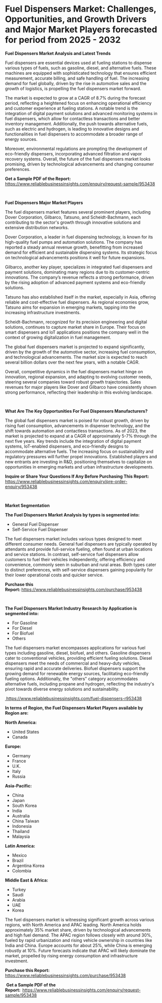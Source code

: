 <p><h1>Fuel Dispensers Market: Challenges, Opportunities, and Growth Drivers and Major Market Players forecasted for period from 2025 - 2032</h1></p><p><strong>Fuel Dispensers Market Analysis and Latest Trends</strong></p>
<p><p>Fuel dispensers are essential devices used at fueling stations to dispense various types of fuels, such as gasoline, diesel, and alternative fuels. These machines are equipped with sophisticated technology that ensures efficient measurement, accurate billing, and safe handling of fuel. The increasing demand for fuel globally, driven by the rise in automotive sales and the growth of logistics, is propelling the fuel dispensers market forward.</p><p>The market is expected to grow at a CAGR of 8.7% during the forecast period, reflecting a heightened focus on enhancing operational efficiency and customer experience at fueling stations. A notable trend is the integration of digital payment solutions and advanced monitoring systems in fuel dispensers, which allow for contactless transactions and better inventory management. Additionally, the push towards alternative fuels, such as electric and hydrogen, is leading to innovative designs and functionalities in fuel dispensers to accommodate a broader range of energy sources.</p><p>Moreover, environmental regulations are prompting the development of eco-friendly dispensers, incorporating advanced filtration and vapor recovery systems. Overall, the future of the fuel dispensers market looks promising, driven by technological advancements and changing consumer preferences.</p></p>
<p><strong>Get a Sample PDF of the Report:&nbsp;</strong> <a href="https://www.reliablebusinessinsights.com/enquiry/request-sample/953438?utm_campaign=2302&utm_medium=2&utm_source=Github&utm_content=ia&utm_term=18042025&utm_id=fuel-dispensers">https://www.reliablebusinessinsights.com/enquiry/request-sample/953438</a></p>
<p>&nbsp;</p>
<p><strong>Fuel Dispensers Major Market Players</strong></p>
<p><p>The fuel dispensers market features several prominent players, including Dover Corporation, Gilbarco, Tatsuno, and Scheidt-Bachmann, each contributing to the sector's growth through innovative solutions and extensive distribution networks.</p><p>Dover Corporation, a leader in fuel dispensing technology, is known for its high-quality fuel pumps and automation solutions. The company has reported a steady annual revenue growth, benefitting from increased demand for efficient and sustainable dispensing systems. Its strategic focus on technological advancements positions it well for future expansions.</p><p>Gilbarco, another key player, specializes in integrated fuel dispensers and payment solutions, dominating many regions due to its customer-centric innovations. The company’s revenue reflects a strong performance, driven by the rising adoption of advanced payment systems and eco-friendly solutions.</p><p>Tatsuno has also established itself in the market, especially in Asia, offering reliable and cost-effective fuel dispensers. As regional economies grow, Tatsuno aims for expansion in emerging markets, tapping into the increasing infrastructure investments.</p><p>Scheidt-Bachmann, recognized for its precision engineering and digital solutions, continues to capture market share in Europe. Their focus on smart dispensers and IoT applications positions the company well in the context of growing digitalization in fuel management.</p><p>The global fuel dispensers market is projected to expand significantly, driven by the growth of the automotive sector, increasing fuel consumption, and technological advancements. The market size is expected to reach several billion dollars over the next few years, with a notable CAGR.</p><p>Overall, competitive dynamics in the fuel dispensers market hinge on innovation, regional expansion, and adapting to evolving customer needs, steering several companies toward robust growth trajectories. Sales revenues for major players like Dover and Gilbarco have consistently shown strong performance, reflecting their leadership in this evolving landscape.</p></p>
<p>&nbsp;</p>
<p><strong>What Are The Key Opportunities For Fuel Dispensers Manufacturers?</strong></p>
<p><p>The global fuel dispensers market is poised for robust growth, driven by rising fuel consumption, advancements in dispenser technology, and the shift towards automation and contactless transactions. As of 2023, the market is projected to expand at a CAGR of approximately 5-7% through the next five years. Key trends include the integration of digital payment systems, IoT-enabled dispensers, and eco-friendly designs to accommodate alternative fuels. The increasing focus on sustainability and regulatory pressures will further propel innovations. Established players and new entrants are investing in R&D, positioning themselves to capitalize on opportunities in emerging markets and urban infrastructure developments.</p></p>
<p><strong>Inquire or Share Your Questions If Any Before Purchasing This Report:</strong> <a href="https://www.reliablebusinessinsights.com/enquiry/pre-order-enquiry/953438?utm_campaign=2302&utm_medium=2&utm_source=Github&utm_content=ia&utm_term=18042025&utm_id=fuel-dispensers">https://www.reliablebusinessinsights.com/enquiry/pre-order-enquiry/953438</a></p>
<p>&nbsp;</p>
<p><strong>Market Segmentation</strong></p>
<p><strong>The Fuel Dispensers Market Analysis by types is segmented into:</strong></p>
<p><ul><li>General Fuel Dispenser</li><li>Self-Service Fuel Dispenser</li></ul></p>
<p><p>The fuel dispensers market includes various types designed to meet different consumer needs. General fuel dispensers are typically operated by attendants and provide full-service fueling, often found at urban locations and service stations. In contrast, self-service fuel dispensers allow customers to fuel their vehicles independently, offering efficiency and convenience, commonly seen in suburban and rural areas. Both types cater to distinct preferences, with self-service dispensers gaining popularity for their lower operational costs and quicker service.</p></p>
<p><strong>Purchase this Report:&nbsp;</strong><a href="https://www.reliablebusinessinsights.com/purchase/953438?utm_campaign=2302&utm_medium=2&utm_source=Github&utm_content=ia&utm_term=18042025&utm_id=fuel-dispensers">https://www.reliablebusinessinsights.com/purchase/953438</a></p>
<p>&nbsp;</p>
<p><strong>The Fuel Dispensers Market Industry Research by Application is segmented into:</strong></p>
<p><ul><li>For Gasoline</li><li>For Diesel</li><li>For Biofuel</li><li>Others</li></ul></p>
<p><p>The fuel dispensers market encompasses applications for various fuel types including gasoline, diesel, biofuel, and others. Gasoline dispensers cater to conventional vehicles, providing efficient fueling solutions. Diesel dispensers meet the needs of commercial and heavy-duty vehicles, ensuring rapid and accurate deliveries. Biofuel dispensers support the growing demand for renewable energy sources, facilitating eco-friendly fueling options. Additionally, the "others" category accommodates alternative fuels, including propane and hydrogen, reflecting the industry's pivot towards diverse energy solutions and sustainability.</p></p>
<p><a href="https://www.reliablebusinessinsights.com/fuel-dispensers-r953438?utm_campaign=2302&utm_medium=2&utm_source=Github&utm_content=ia&utm_term=18042025&utm_id=fuel-dispensers">&nbsp;https://www.reliablebusinessinsights.com/fuel-dispensers-r953438</a></p>
<p><strong>In terms of Region, the Fuel Dispensers Market Players available by Region are:</strong></p>
<p>
    <p> <strong> North America: </strong>
        <ul>
            <li>United States</li>
            <li>Canada</li>
        </ul>
        </p> 
    <p> <strong> Europe: </strong>
        <ul>
            <li>Germany</li>
            <li>France</li>
            <li>U.K.</li>
            <li>Italy</li>
            <li>Russia</li>
        </ul>
        </p> 
    <p> <strong> Asia-Pacific: </strong>
        <ul>
            <li>China</li>
            <li>Japan</li>
            <li>South Korea</li>
            <li>India</li>
            <li>Australia</li>
            <li>China Taiwan</li>
            <li>Indonesia</li>
            <li>Thailand</li>
            <li>Malaysia</li>
        </ul>
        </p> 
    <p> <strong> Latin America: </strong>
        <ul>
            <li>Mexico</li>
            <li>Brazil</li>
            <li>Argentina Korea</li>
            <li>Colombia</li>
        </ul>
        </p> 
    <p> <strong> Middle East & Africa: </strong>
        <ul>
            <li>Turkey</li>
            <li>Saudi</li>
            <li>Arabia</li>
            <li>UAE</li>
            <li>Korea</li>
        </ul>
    </p>
    </p>
<p><p>The fuel dispensers market is witnessing significant growth across various regions, with North America and APAC leading. North America holds approximately 35% market share, driven by technological advancements and high fuel demand. The APAC region follows closely with around 30%, fueled by rapid urbanization and rising vehicle ownership in countries like India and China. Europe accounts for about 25%, while China is emerging robustly at 10%. Future forecasts indicate that APAC will likely dominate the market, propelled by rising energy consumption and infrastructure investment.</p></p>
<p><strong>Purchase this Report: </strong><a href="https://www.reliablebusinessinsights.com/purchase/953438?utm_campaign=2302&utm_medium=2&utm_source=Github&utm_content=ia&utm_term=18042025&utm_id=fuel-dispensers">https://www.reliablebusinessinsights.com/purchase/953438</a></p>
<p>&nbsp;<strong>Get a Sample PDF of the Report:&nbsp;&nbsp;</strong><a href="https://www.reliablebusinessinsights.com/enquiry/request-sample/953438?utm_campaign=2302&utm_medium=2&utm_source=Github&utm_content=ia&utm_term=18042025&utm_id=fuel-dispensers">https://www.reliablebusinessinsights.com/enquiry/request-sample/953438</a></p>
<p><strong></strong></p>
<p><p></p><p></p><p></p></p>